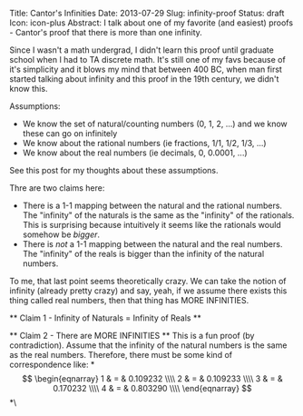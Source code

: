 Title: Cantor's Infinities
Date: 2013-07-29
Slug: infinity-proof
Status: draft
Icon: icon-plus
Abstract: I talk about one of my favorite (and easiest) proofs - Cantor's proof that there is more than one infinity.

Since I wasn't a math undergrad, I didn't learn this proof until graduate school when I had to TA discrete math. It's still one of my favs because of it's simplicity and it blows my mind that between 400 BC, when man first started talking about infinity and this proof in the 19th century, we didn't know this.

Assumptions:

* We know the set of natural/counting numbers (0, 1, 2, ...) and we know these can go on infinitely
* We know about the rational numbers (ie fractions, 1/1, 1/2, 1/3, ...) 
* We know about the real numbers (ie decimals, 0, 0.0001, ...)

See this post for my thoughts about these assumptions.

Thre are two claims here:

* There is a 1-1 mapping between the natural and the rational numbers. The "infinity" of the naturals is the same as the "infinity" of the rationals. This is surprising because intuitively it seems like the rationals would somehow be *bigger*. 
* There is *not* a 1-1 mapping between the natural and the real numbers. The "infinity" of the reals is bigger than the infinity of the natural numbers.

To me, that last point seems theoretically crazy. We can take the notion of infinity (already pretty crazy) and say, yeah, if we assume there exists this thing called real numbers, then that thing has MORE INFINITIES.

** Claim 1 - Infinity of Naturals = Infinity of Reals **

** Claim 2 - There are MORE INFINITIES **
This is a fun proof (by contradiction). Assume that the infinity of the natural numbers is the same as the real numbers. Therefore, there must be some kind of correspondence like:
\*
$$
\begin{eqnarray}
  1 & = & 0.109232 \\\\
  2 & = & 0.109233 \\\\
  3 & = & 0.170232 \\\\
  4 & = & 0.803290 \\\\
\end{eqnarray}
$$
*\
